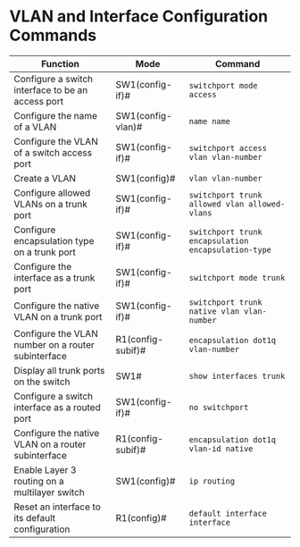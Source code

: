 # VLAN and Interface Configuration Commands

| **Function**                                               | **Mode**             | **Command**                                                |
|------------------------------------------------------------|----------------------|-------------------------------------------------------------|
| Configure a switch interface to be an access port          | SW1(config-if)#      | `switchport mode access`                                   |
| Configure the name of a VLAN                               | SW1(config-vlan)#    | `name name`                                                 |
| Configure the VLAN of a switch access port                 | SW1(config-if)#      | `switchport access vlan vlan-number`                       |
| Create a VLAN                                              | SW1(config)#         | `vlan vlan-number`                                          |
| Configure allowed VLANs on a trunk port                    | SW1(config-if)#      | `switchport trunk allowed vlan allowed-vlans`              |
| Configure encapsulation type on a trunk port               | SW1(config-if)#      | `switchport trunk encapsulation encapsulation-type`        |
| Configure the interface as a trunk port                    | SW1(config-if)#      | `switchport mode trunk`                                     |
| Configure the native VLAN on a trunk port                  | SW1(config-if)#      | `switchport trunk native vlan vlan-number`                 |
| Configure the VLAN number on a router subinterface         | R1(config-subif)#    | `encapsulation dot1q vlan-number`                          |
| Display all trunk ports on the switch                      | SW1#                 | `show interfaces trunk`                                     |
| Configure a switch interface as a routed port              | SW1(config-if)#      | `no switchport`                                             |
| Configure the native VLAN on a router subinterface         | R1(config-subif)#    | `encapsulation dot1q vlan-id native`                       |
| Enable Layer 3 routing on a multilayer switch              | SW1(config)#         | `ip routing`                                                |
| Reset an interface to its default configuration            | R1(config)#          | `default interface interface`                               |
